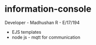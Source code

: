 # information-console
Developer - Madhushan R - E/17/194

- EJS templates
- node js - mqtt for communication
